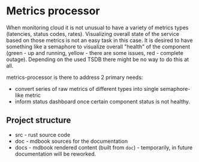 # Metrics processor

When monitoring cloud it is not unusual to
have a variety of metrics types (latencies,
status codes, rates). Visualizing overall
state of the service based on those metrics
is not an easy task in this case. It is
desired to have something like a semaphore to
visualize overall "health" of the component
(green - up and running, yellow - there are
some issues, red - complete outage).
Depending on the used TSDB there might be no
way to do this at all.

metrics-processor is there to address 2 primary needs:

- convert series of raw metrics of different
  types into single semaphore-like metric
- inform status dashboard once certain
  component status is not healthy.


## Project structure

- src - rust source code
- doc - mdbook sources for the documentation
- docs - mdbook rendered content (built from `doc`) - temporarily, in future
  documentation will be reworked.
